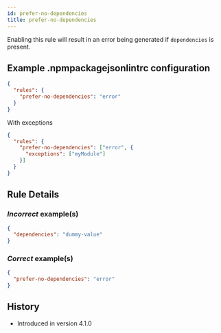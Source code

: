 ```yaml
---
id: prefer-no-dependencies
title: prefer-no-dependencies
---
```


Enabling this rule will result in an error being generated if `dependencies` is present.

## Example .npmpackagejsonlintrc configuration

```json
{
  "rules": {
    "prefer-no-dependencies": "error"
  }
}
```

With exceptions

```json
{
  "rules": {
    "prefer-no-dependencies": ["error", {
      "exceptions": ["myModule"]
    }]
  }
}
```


## Rule Details

### *Incorrect* example(s)

```json
{
  "dependencies": "dummy-value"
}
```

### *Correct* example(s)

```json
{
  "prefer-no-dependencies": "error"
}
```

## History

* Introduced in version 4.1.0
